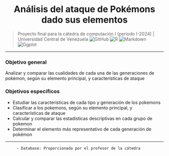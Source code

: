 <h1 style="text-align: center;">Análisis del ataque de Pokémons dado sus elementos</h1>

 > Proyecto final para la cátedra de computación I (período I-2024) | Universidad Central de Venezuela
 ![GitHub](https://img.shields.io/badge/github-%23121011.svg?style=for-the-badge&logo=github&logoColor=white)  ![R](https://img.shields.io/badge/R-276DC3?style=for-the-badge&logo=r&logoColor=white) ![Markdown](https://img.shields.io/badge/Markdown-000?style=for-the-badge&logo=markdown)  ![Ggplot](https://img.shields.io/badge/Ggplot-FF6C37.svg?style=for-the-badge&logo=Ggplot&logoColor=white)
------------------------------------------------------------------
### Objetivo general

Analizar y comparar las cualidades de cada una de las generaciones de pokémon, según su elemento principal, y características de ataque

### Objetivos específicos

-   Estudiar las características de cada tipo y generación de los pokemons
-   Clasificar a los pokemons, según su elemento principal, y características de ataque
-   Calcular y comparar las estadísticas descriptivas en cada grupo de pokemon
-   Determinar el elemento más representativo de cada generación de pokémon
-------------------------------------------------------------------
         - Database: Proporcionada por el profesor de la cátedra 


